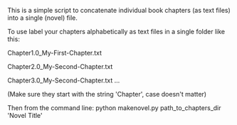 This is a simple script to concatenate 
individual book chapters (as text files)
into a single (novel) file.

To use label your chapters alphabetically 
as text files in a single folder like this:

Chapter1.0_My-First-Chapter.txt

Chapter2.0_My-Second-Chapter.txt

Chapter3.0_My-Second-Chapter.txt
...

(Make sure they start with the string 'Chapter', case doesn't matter)

Then from the command line:
python makenovel.py path_to_chapters_dir 'Novel Title'	